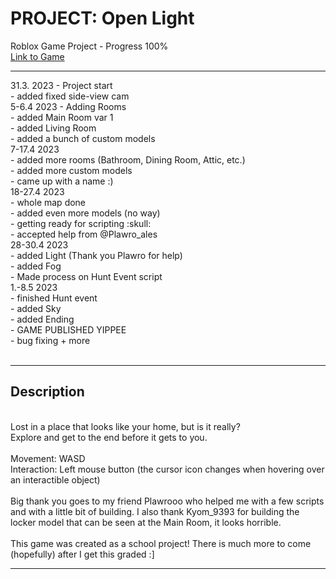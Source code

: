 # PROJECT: Open Light
Roblox Game Project - Progress 100%<br>
<a href="https://www.roblox.com/games/12990580350/Project-Open-Light">Link to Game</a>
<hr>
31.3. 2023 - Project start<br>
- added fixed side-view cam<br>
5-6.4 2023 - Adding Rooms<br>
- added Main Room var 1<br>
- added Living Room<br>
- added a bunch of custom models<br>
7-17.4 2023<br>
- added more rooms (Bathroom, Dining Room, Attic, etc.)<br>
- added more custom models<br>
- came up with a name :)<br>
18-27.4 2023<br>
- whole map done<br>
- added even more models (no way)<br>
- getting ready for scripting  :skull:<br>
- accepted help from @Plawro_ales<br>
28-30.4 2023<br>
- added Light (Thank you Plawro for help)<br>
- added Fog<br>
- Made process on Hunt Event script<br>
1.-8.5 2023<br>
- finished Hunt event<br>
- added Sky<br>
- added Ending<br>
- GAME PUBLISHED YIPPEE<br>
- bug fixing + more<br>
<br>
<hr>
<h2>Description</h2><br>
Lost in a place that looks like your home, but is it really?<br>
Explore and get to the end before it gets to you.<br>
<br>
Movement: WASD<br>
Interaction: Left mouse button (the cursor icon changes when hovering over an interactible object)<br>
<br>
Big thank you goes to my friend Plawrooo who helped me with a few scripts and with a little bit of building. I also thank Kyom_9393 for building the locker model that can be seen at the Main Room, it looks horrible.<br>
<br>
This game was created as a school project! There is much more to come (hopefully) after I get this graded :]<br>
<hr>
